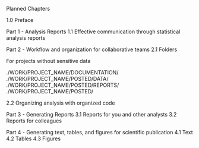 Planned Chapters

1.0 Preface

Part 1 - Analysis Reports
1.1 Effective communication through statistical analysis reports

 Part 2 - Workflow and organization for collaborative teams
 2.1 Folders 

For projects without sensitive data

  ./WORK/PROJECT_NAME/DOCUMENTATION/<br>
  ./WORK/PROJECT_NAME/POSTED/DATA/<br>
  ./WORK/PROJECT_NAME/POSTED/REPORTS/<br>
  ./WORK/PROJECT_NAME/POSTED/<br>
  

 2.2 Organizing analysis with organized code

 Part 3 - Generating Reports
 3.1 Reports for you and other analysts
 3.2 Reports for colleagues 

 Part 4 - Generating text, tables, and figures for scientific publication
 4.1 Text
 4.2 Tables
 4.3 Figures
